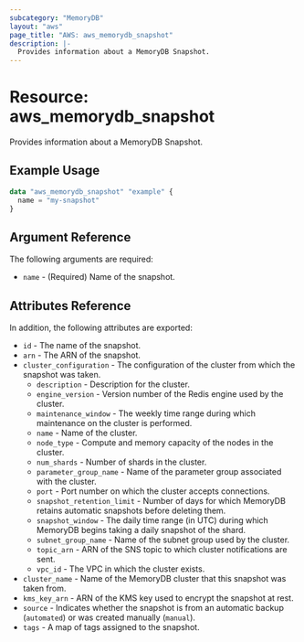 ```yaml
---
subcategory: "MemoryDB"
layout: "aws"
page_title: "AWS: aws_memorydb_snapshot"
description: |-
  Provides information about a MemoryDB Snapshot.
---
```


# Resource: aws_memorydb_snapshot

Provides information about a MemoryDB Snapshot.

## Example Usage

```terraform
data "aws_memorydb_snapshot" "example" {
  name = "my-snapshot"
}
```

## Argument Reference

The following arguments are required:

* `name` - (Required) Name of the snapshot.

## Attributes Reference

In addition, the following attributes are exported:

* `id` - The name of the snapshot.
* `arn` - The ARN of the snapshot.
* `cluster_configuration` - The configuration of the cluster from which the snapshot was taken.
    * `description` - Description for the cluster.
    * `engine_version` - Version number of the Redis engine used by the cluster.
    * `maintenance_window` - The weekly time range during which maintenance on the cluster is performed.
    * `name` - Name of the cluster.
    * `node_type` - Compute and memory capacity of the nodes in the cluster.
    * `num_shards` - Number of shards in the cluster.
    * `parameter_group_name` - Name of the parameter group associated with the cluster.
    * `port` - Port number on which the cluster accepts connections.
    * `snapshot_retention_limit` - Number of days for which MemoryDB retains automatic snapshots before deleting them.
    * `snapshot_window` - The daily time range (in UTC) during which MemoryDB begins taking a daily snapshot of the shard.
    * `subnet_group_name` - Name of the subnet group used by the cluster.
    * `topic_arn` - ARN of the SNS topic to which cluster notifications are sent.
    * `vpc_id` - The VPC in which the cluster exists.
* `cluster_name` - Name of the MemoryDB cluster that this snapshot was taken from.
* `kms_key_arn` - ARN of the KMS key used to encrypt the snapshot at rest.
* `source` - Indicates whether the snapshot is from an automatic backup (`automated`) or was created manually (`manual`).
* `tags` - A map of tags assigned to the snapshot.

